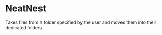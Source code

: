 # NeatNest
Takes files from a folder specified by the user and moves them into their dedicated folders 
